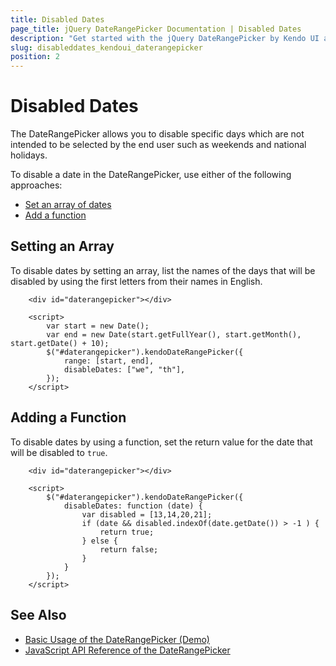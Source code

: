 ```yaml
---
title: Disabled Dates
page_title: jQuery DateRangePicker Documentation | Disabled Dates
description: "Get started with the jQuery DateRangePicker by Kendo UI and disable specific dates in the widget."
slug: disableddates_kendoui_daterangepicker
position: 2
---
```


# Disabled Dates

The DateRangePicker allows you to disable specific days which are not intended to be selected by the end user such as weekends and national holidays.

To disable a date in the DateRangePicker, use either of the following approaches:

* [Set an array of dates](#setting-an-array)
* [Add a function](#adding-a-function)

## Setting an Array

To disable dates by setting an array, list the names of the days that will be disabled by using the first letters from their names in English.

```dojo
    <div id="daterangepicker"></div>

    <script>
		var start = new Date();
		var end = new Date(start.getFullYear(), start.getMonth(), start.getDate() + 10);
		$("#daterangepicker").kendoDateRangePicker({
			range: [start, end],
			disableDates: ["we", "th"],
		});
    </script>
```

## Adding a Function

To disable dates by using a function, set the return value for the date that will be disabled to `true`.

```dojo
    <div id="daterangepicker"></div>

    <script>
        $("#daterangepicker").kendoDateRangePicker({
            disableDates: function (date) {
                var disabled = [13,14,20,21];
                if (date && disabled.indexOf(date.getDate()) > -1 ) {
                    return true;
                } else {
                    return false;
                }
            }
        });
    </script>
```

## See Also

* [Basic Usage of the DateRangePicker (Demo)](https://demos.telerik.com/kendo-ui/daterangepicker/index)
* [JavaScript API Reference of the DateRangePicker](/api/javascript/ui/daterangepicker)
